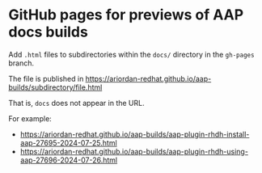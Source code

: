 # GitHub pages for previews of AAP docs builds

Add `.html` files to subdirectories within the `docs/` directory in the `gh-pages` branch.

The file is published in https://ariordan-redhat.github.io/aap-builds/subdirectory/file.html

That is, `docs` does not appear in the URL.

For example:

* https://ariordan-redhat.github.io/aap-builds/aap-plugin-rhdh-install-aap-27695-2024-07-25.html
* https://ariordan-redhat.github.io/aap-builds/aap-plugin-rhdh-using-aap-27696-2024-07-26.html
